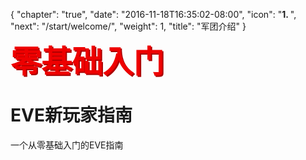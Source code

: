 {
  "chapter": "true",
  "date": "2016-11-18T16:35:02-08:00",
  "icon": "<b>1. </b>",
  "next": "/start/welcome/",
  "weight": 1,
  "title": "军团介绍"
}

### <span style="color:#e00;font-weight:bold;font-size:300%;text-shadow:2px 2px #a00;line-height:100%;">零基础入门</span>

# EVE新玩家指南

一个从零基础入门的EVE指南
